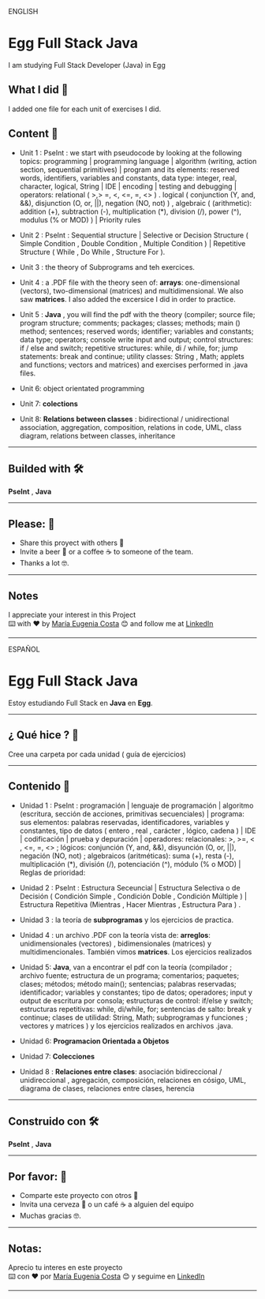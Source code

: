 ENGLISH

# Egg Full Stack Java

I am studying Full Stack Developer (Java) in Egg

## What I did 🚀

I added one file for each unit of exercises I did.


## Content 🚀

   * Unit 1 : PseInt : we start with pseudocode by looking at the following topics: programming | programming language | algorithm (writing, action section, sequential primitives) | program and its elements: reserved words, identifiers, variables and constants, data type: integer, real, character, logical, String | IDE | encoding | testing and debugging | operators: relational ( >,> =, <, <=, =, <> ) . logical ( conjunction (Y, and, &&), disjunction (O, or, ||), negation (NO, not) ) , algebraic  ( (arithmetic): addition (+), subtraction (-), multiplication (*), division (/), power (^), modulus (% or MOD) ) | Priority rules
   
   * Unit 2 : PseInt : Sequential structure |  Selective or Decision Structure ( Simple Condition , Double Condition , Multiple Condition ) | Repetitive Structure ( While , Do While , Structure For ). 
   
   * Unit 3 : the theory of Subprograms and teh exercices.
   
   * Unit 4 : a .PDF file with the theory seen of: **arrays**: one-dimensional (vectors), two-dimensional (matrices) and multidimensional. We also saw **matrices**. I also added the excersice I did in order to practice.
   
   * Unit 5 : **Java** , you will find the pdf with the theory (compiler; source file; program structure; comments; packages; classes; methods; main () method; sentences; reserved words; identifier; variables and constants; data type; operators; console write input and output; control structures: if / else and switch; repetitive structures: while, di / while, for; jump statements: break and continue; utility classes: String , Math; applets and functions; vectors and matrices) and exercises performed in .java files.
   
   * Unit 6: object orientated programming
   
   * Unit 7: **colections**
   
   * Unit 8: **Relations between classes** : bidirectional / unidirectional association, aggregation, composition, relations in code, UML, class diagram, relations between classes, inheritance
   
---

## Builded with 🛠️

**PseInt** ,  **Java** 

---

## Please: 🎁

* Share this proyect with others 📢
* Invite a beer 🍺 or a coffee ☕  to someone of the team. 
* Thanks a lot 🤓.

---
## Notes
I appreciate your interest in this Project <br/>
⌨️ with ❤️ by [María Eugenia Costa](https://github.com/eugenia1984) 😊 and follow me at [LinkedIn]( http://www.linkedin.com/in/maríaeugeniacosta)


---

ESPAÑOL

# Egg Full Stack Java

Estoy estudiando Full Stack en **Java** en **Egg**.

---

## ¿ Qué hice ? 🚀

Cree una carpeta por cada unidad ( guía de ejercicios)

---

## Contenido 🚀

   * Unidad 1 : PseInt : programación | lenguaje de programación | algoritmo (escritura, sección de acciones, primitivas secuenciales) | programa: sus elementos: palabras reservadas, identificadores, variables y constantes, tipo de datos ( entero , real , carácter , lógico, cadena ) | IDE | codificación | prueba y depuración | operadores: 
relacionales: >, >=, < , <=, =, <> ; lógicos: conjunción (Y, and, &&), disyunción (O, or, ||), negación (NO, not) ; algebraicos (aritméticas): suma (+), resta (-), multiplicación (*), división (/), potenciación (^), módulo (% o MOD) | Reglas de prioridad:
   
   * Unidad 2 : PseInt : Estructura Seceuncial | Estructura Selectiva o de Decisión ( Condición Simple , Condición Doble , Condición Múltiple ) | Estructura Repetitiva (Mientras , Hacer Mientras , Estructura Para ) .
   
   * Unidad 3 : la teoría de **subprogramas** y los ejercicios de practica.
   
   * Unidad 4 : un archivo .PDF con la teoría vista de: **arreglos**: unidimensionales (vectores) , bidimensionales (matrices) y multidimencionales. También vimos **matrices**. Los ejercicios realizados
   
   * Unidad 5: **Java**, van a encontrar el pdf con la teoría (compilador ; archivo fuente; estructura de un programa; comentarios; paquetes; clases; métodos; método main(); sentencias; palabras reservadas; identificador; variables y constantes; tipo de datos; operadores; input y output de escritura por consola; estructuras de control: if/else y switch; estructuras repetitivas: while, di/while, for; sentencias de salto: break y continue; clases de utilidad: String, Math; subprogramas y funciones ; vectores y matrices  ) y los ejercicios realizados en archivos .java.
   
   * Unidad 6: **Programacion Orientada a Objetos**
   
   * Unidad 7: **Colecciones**
   
   * Unidad 8 : **Relaciones entre clases**: asociación bidireccional / unidireccional , agregación, composición, relaciones en cósigo, UML, diagrama de clases, relaciones entre clases, herencia
   
---   

## Construido con 🛠️

**PseInt** ,  **Java** 
 
---

## Por favor: 🎁

* Comparte este proyecto con otros 📢
* Invita una cerveza 🍺 o un café ☕ a alguien del equipo
* Muchas gracias 🤓.

---
## Notas:
Aprecio tu interes en este proyecto <br/>
⌨️ con ❤️ por [María Eugenia Costa](https://github.com/eugenia1984) 😊 y seguime en  [LinkedIn](http://www.linkedin.com/in/maríaeugeniacosta)

---

